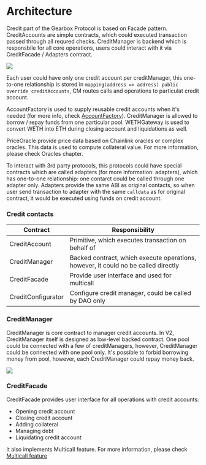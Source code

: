 # Architecture

Credit part of the Gearbox Protocol is based on Facade pattern. CreditAccounts are simple contracts, which could executed transaction passed through all requred checks. CreditManager is backend which is responsbile for all core operations, users could interact with it via CreditFacade / Adapters contract. 

![](/images/credit/creditArchitecture.jpg)

Each user could have only one credit account per creditManager, this one-to-one relationship is stored in `mapping(address => address) public override creditAccounts`, CM routes calls and operations to particulat credit account.

AccountFactory is used to supply reusable credit accounts when it's needed (for more info, check [AccountFactory](/docs/documentation/architecture/account-factory)). CreditManager is allowed to borrow / repay funds from one particular pool. WETHGateway is used to convert WETH into ETH during closing account and liquidations as well.

PriceOracle provide price data based on Chainlink oracles or complex oracles. This data is used to compute collateral value. For more information, please check Oracles chapter.

To interact with 3rd party protocols, this protocols could have special contracts which are called adapters (for more information: adapters), which has one-to-one relationship: one contarct could be called through one adapter only. Adapters provide the same ABI as original contacts, so when user send transaction to adapter with the same `calldata` as for original contract, it would be executed using funds on credit account.

### Credit contacts

| Contract           | Responsibility                                                                     |
| ------------------ | ---------------------------------------------------------------------------------- |
| CreditAccount      | Primitive, which executes transaction on behalf of                                 |
| CreditManager      | Backed contract, which execute operations, however, it could no be called directly |
| CreditFacade       | Provide user interface and used for multicall                                      |
| CreditConfigurator | Configure credit manager, could be called by DAO only                              |


### CreditManager

CreditManager is core contract to manager credit accounts. In V2, CreditManager itself is designed as low-level backed contract.  One pool could be connected with a few of creditManagers, however, CreditManager could be connected with one pool only. It's possible to forbid borrowing money from pool, however, each CreditManager could repay money back.

![](/images/credit/poolCreditManagers.jpg)

### CreditFacade

CreditFacade provides user interface for all operations with credit accounts:

- Opening credit account
- Closing credit account
- Adding collateral
- Managing debt
- Liquidating credit account

It also implements Multicall feature. For more information, please check [Multicall feature](/docs/documentation/credit/risk)